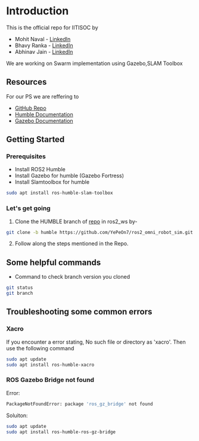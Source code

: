 # Introduction
This is the official repo for IITISOC by 
- Mohit Naval - [LinkedIn](https://www.linkedin.com/in/mohit-naval-39a64b234?utm_source=share&utm_campaign=share_via&utm_content=profile&utm_medium=android_app)
- Bhavy Ranka - [LinkedIn](https://www.linkedin.com/in/bhavy-ranka-100770321)
- Abhinav Jain - [LinkedIn](https://www.linkedin.com/in/abhinav-jain-852534313/)                                                                                                                                                                                                

We are working on Swarm implementation using Gazebo,SLAM Toolbox
## Resources
For our PS we are reffering to 
- [GitHub Repo](https://github.com/YePeOn7/ros2_omni_robot_sim.git)
- [Humble Documentation](https://docs.ros.org/en/humble/index.html)
- [Gazebo Documentation](https://gazebosim.org/docs/fortress/getstarted/)


## Getting Started

### Prerequisites
- Install ROS2 Humble
- Install Gazebo for humble (Gazebo Fortress)
- Install Slamtoolbox for humble
```bash
sudo apt install ros-humble-slam-toolbox
```

### Let's get going
1. Clone the HUMBLE branch of [repo](https://github.com/YePeOn7/ros2_omni_robot_sim.git) in ros2_ws by-
```bash
git clone -b humble https://github.com/YePeOn7/ros2_omni_robot_sim.git
```
2. Follow along the steps mentioned in the Repo.


## Some helpful commands
- Command to check branch version you cloned
```bash
git status
git branch
```


## Troubleshooting some common errors
### Xacro
If you encounter a error stating, No such file or directory as 'xacro'. Then use the following command
```bash
sudo apt update
sudo apt install ros-humble-xacro
```

### ROS Gazebo Bridge not found
Error:
```bash
PackageNotFoundError: package 'ros_gz_bridge' not found
```
Soluiton:
```bash
sudo apt update
sudo apt install ros-humble-ros-gz-bridge
```
